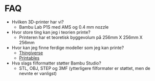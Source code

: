 # FAQ

* Hvilken 3D-printer har vi?
    * Bambu Lab P1S med AMS og 0.4 mm nozzle
* Hvor store ting kan jeg i teorien printe?
    * Printeren har et teoretisk byggevolum på 256mm X 256mm X 256mm
* Hvor kan jeg finne ferdige modeller som jeg kan printe?
    * [Thingiverse](https://www.thingiverse.com)
    * [Printables](https://www.printables.com)
* Hva slags filformatter støtter Bambu Studio?
    * STL, OBJ, STEP og 3MF (ytterligere filformater er støttet, men de nevnte er vanligst)